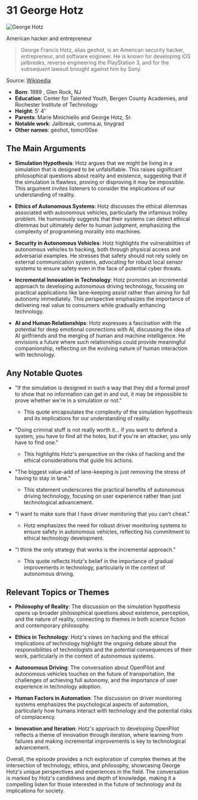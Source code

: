 # 31 George Hotz


![George Hotz](https://encrypted-tbn0.gstatic.com/licensed-image?q=tbn:ANd9GcR77g5yayU7NpdDV4HHq8Mj7wdIbnt92q2gf-cbFrLx9PLyk2nEcC9azjkCNJBK_dSG9JP6&s=19)

American hacker and entrepreneur

> George Francis Hotz, alias geohot, is an American security hacker, entrepreneur, and software engineer. He is known for developing iOS jailbreaks, reverse engineering the PlayStation 3, and for the subsequent lawsuit brought against him by Sony.

Source: [Wikipedia](https://en.wikipedia.org/wiki/George_Hotz)

- **Born**: 1989 , Glen Rock, NJ
- **Education**: Center for Talented Youth, Bergen County Academies, and Rochester Institute of Technology
- **Height**: 5′ 4″
- **Parents**: Marie Minichiello and George Hotz, Sr.
- **Notable work**: Jailbreak, comma.ai, tinygrad
- **Other names**: geohot, tomcr00se


## The Main Arguments

- **Simulation Hypothesis**: Hotz argues that we might be living in a simulation that is designed to be unfalsifiable. This raises significant philosophical questions about reality and existence, suggesting that if the simulation is flawless, proving or disproving it may be impossible. This argument invites listeners to consider the implications of our understanding of reality.

- **Ethics of Autonomous Systems**: Hotz discusses the ethical dilemmas associated with autonomous vehicles, particularly the infamous trolley problem. He humorously suggests that their systems can detect ethical dilemmas but ultimately defer to human judgment, emphasizing the complexity of programming morality into machines.

- **Security in Autonomous Vehicles**: Hotz highlights the vulnerabilities of autonomous vehicles to hacking, both through physical access and adversarial examples. He stresses that safety should not rely solely on external communication systems, advocating for robust local sensor systems to ensure safety even in the face of potential cyber threats.

- **Incremental Innovation in Technology**: Hotz promotes an incremental approach to developing autonomous driving technology, focusing on practical applications like lane-keeping assist rather than aiming for full autonomy immediately. This perspective emphasizes the importance of delivering real value to consumers while gradually enhancing technology.

- **AI and Human Relationships**: Hotz expresses a fascination with the potential for deep emotional connections with AI, discussing the idea of AI girlfriends and the merging of human and machine intelligence. He envisions a future where such relationships could provide meaningful companionship, reflecting on the evolving nature of human interaction with technology.

## Any Notable Quotes

- "If the simulation is designed in such a way that they did a formal proof to show that no information can get in and out, it may be impossible to prove whether we're in a simulation or not."
  - This quote encapsulates the complexity of the simulation hypothesis and its implications for our understanding of reality.

- "Doing criminal stuff is not really worth it... if you want to defend a system, you have to find all the holes, but if you're an attacker, you only have to find one."
  - This highlights Hotz's perspective on the risks of hacking and the ethical considerations that guide his actions.

- "The biggest value-add of lane-keeping is just removing the stress of having to stay in lane."
  - This statement underscores the practical benefits of autonomous driving technology, focusing on user experience rather than just technological advancement.

- "I want to make sure that I have driver monitoring that you can't cheat."
  - Hotz emphasizes the need for robust driver monitoring systems to ensure safety in autonomous vehicles, reflecting his commitment to ethical technology development.

- "I think the only strategy that works is the incremental approach."
  - This quote reflects Hotz's belief in the importance of gradual improvements in technology, particularly in the context of autonomous driving.

## Relevant Topics or Themes

- **Philosophy of Reality**: The discussion on the simulation hypothesis opens up broader philosophical questions about existence, perception, and the nature of reality, connecting to themes in both science fiction and contemporary philosophy.

- **Ethics in Technology**: Hotz's views on hacking and the ethical implications of technology highlight the ongoing debate about the responsibilities of technologists and the potential consequences of their work, particularly in the context of autonomous systems.

- **Autonomous Driving**: The conversation about OpenPilot and autonomous vehicles touches on the future of transportation, the challenges of achieving full autonomy, and the importance of user experience in technology adoption.

- **Human Factors in Automation**: The discussion on driver monitoring systems emphasizes the psychological aspects of automation, particularly how humans interact with technology and the potential risks of complacency.

- **Innovation and Iteration**: Hotz's approach to developing OpenPilot reflects a theme of innovation through iteration, where learning from failures and making incremental improvements is key to technological advancement.

Overall, the episode provides a rich exploration of complex themes at the intersection of technology, ethics, and philosophy, showcasing George Hotz's unique perspectives and experiences in the field. The conversation is marked by Hotz's candidness and depth of knowledge, making it a compelling listen for those interested in the future of technology and its implications for society.